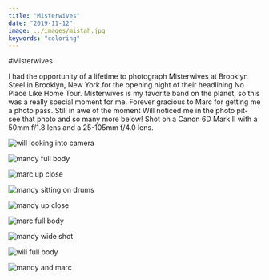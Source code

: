 ```yaml
---
title: "Misterwives"
date: "2019-11-12"
image: ../images/mistah.jpg
keywords: "coloring"
---
```


#Misterwives

I had the opportunity of a lifetime to photograph Misterwives at Brooklyn Steel in Brooklyn, New York for the opening night of their headlining No Place Like Home Tour. Misterwives is my favorite band on the planet, so this was a really special moment for me. Forever gracious to Marc for getting me a photo pass. Still in awe of the moment Will noticed me in the photo pit- see that photo and so many more below! Shot on a Canon 6D Mark II with a 50mm f/1.8 lens and a 25-105mm f/4.0 lens.

![will looking into camera](https://raw.githubusercontent.com/achesin/website-images/master/misterwives/%40amandacphotog-111219-8474.jpg)

![mandy full body](https://raw.githubusercontent.com/achesin/website-images/master/misterwives/%40amandacphotog-111219-8511.jpg)

![marc up close](https://raw.githubusercontent.com/achesin/website-images/master/misterwives/%40amandacphotog-111219-8879.jpg)

![mandy sitting on drums](https://raw.githubusercontent.com/achesin/website-images/master/misterwives/%40amandacphotog-111219-8855.jpg)

![mandy up close](https://raw.githubusercontent.com/achesin/website-images/master/misterwives/%40amandacphotog-111219-8826.jpg)

![marc full body](https://raw.githubusercontent.com/achesin/website-images/master/misterwives/%40amandacphotog-111219-8963.jpg)

![mandy wide shot](https://raw.githubusercontent.com/achesin/website-images/master/misterwives/%40amandacphotog-111219-8944.jpg)

![will full body](https://raw.githubusercontent.com/achesin/website-images/master/misterwives/%40amandacphotog-111219-8506.jpg)

![mandy and marc](https://raw.githubusercontent.com/achesin/website-images/master/misterwives/%40amandacphotog-111219-8968.jpg)